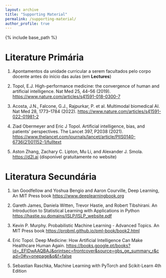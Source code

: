 ```yaml
---
layout: archive
title: "Supporting Material"
permalink: /supporting-material/
author_profile: true
---
```


{% include base_path %}

Literature Primária
======

1. Apontamentos da unidade curricular a serem facultados pelo corpo docente antes do início das aulas (em **Lectures**)

2. Topol, E.J. High-performance medicine: the convergence of human and artificial intelligence. Nat Med 25, 44–56 (2019). https://www.nature.com/articles/s41591-018-0300-7

3. Acosta, J.N., Falcone, G.J., Rajpurkar, P. et al. Multimodal biomedical AI. Nat Med 28, 1773–1784 (2022). https://www.nature.com/articles/s41591-022-01981-2

4. Ziad Obermeyer and Eric J Topol. Artificial intelligence, bias, and patients' perspectives. The Lancet 397, P2038 (2021). https://www.thelancet.com/journals/lancet/article/PIIS0140-6736(21)01152-1/fulltext

5. Aston Zhang, Zachary C. Lipton, Mu Li, and Alexander J. Smola. https://d2l.ai (disponível gratuitamente no website)


Literatura Secundária
======

1. Ian Goodfellow and Yoshua Bengio and Aaron Courville, Deep Learning, An MIT Press book https://www.deeplearningbook.org

2. Gareth James, Daniela Witten, Trevor Hastie, and Robert Tibshirani. An Introduction to Statistical Learning with Applications in Python https://hastie.su.domains/ISLP/ISLP_website.pdf

3. Kevin P. Murphy. Probabilistic Machine Learning - Advanced Topics. An MIT Press book https://probml.github.io/pml-book/book2.html

4. Eric Topol. Deep Medicine: How Artificial Intelligence Can Make Healthcare Human Again. https://books.google.pt/books?id=_EFlDwAAQBAJ&printsec=frontcover&source=gbs_ge_summary_r&cad=0#v=onepage&q&f=false

5. Sebastian Raschka, Machine Learning with PyTorch and Scikit-Learn 4th Edition